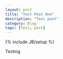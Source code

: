 ```yaml
---
layout: post
title: "Test Post One"
description: "Test post"
category: Blog
tags: [test, post]
---
```

{% include JB/setup %}

Testing
